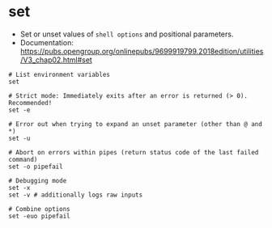 # set

- Set or unset values of `shell options` and positional parameters.
- Documentation: <https://pubs.opengroup.org/onlinepubs/9699919799.2018edition/utilities/V3_chap02.html#set>

```shell
# List environment variables
set

# Strict mode: Immediately exits after an error is returned (> 0). Recommended!
set -e

# Error out when trying to expand an unset parameter (other than @ and *)
set -u

# Abort on errors within pipes (return status code of the last failed command)
set -o pipefail

# Debugging mode
set -x
set -v # additionally logs raw inputs
```

```shell
# Combine options
set -euo pipefail
```
